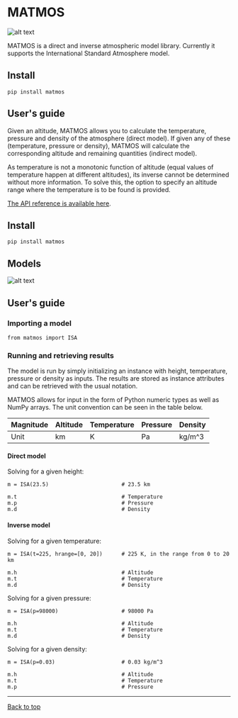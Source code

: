 # MATMOS

![alt text](tests/coverage/coverage.svg ".coverage available in tests/coverage/")

MATMOS is a direct and inverse atmospheric model library. Currently it supports 
the International Standard Atmosphere model.

## Install

`pip install matmos`

## User's guide

Given an altitude, MATMOS allows you to calculate the temperature, pressure and 
density of the atmosphere (direct model). If given any of these (temperature,
pressure or density), MATMOS will calculate the corresponding altitude and remaining 
quantities (indirect model).

As temperature is not a monotonic function of altitude (equal values of temperature happen 
at different altitudes), its inverse cannot be determined without more information. To solve 
this, the option to specify an altitude range where the temperature is to be found is 
provided.

[The API reference is available here](https://alopezrivera-docs.github.io/matmos/).

## Install

`pip install matmos`

## Models

![alt text](demo/graphs/ISA.svg)

## User's guide
 
### Importing a model

```
from matmos import ISA
```

### Running and retrieving results

The model is run by simply initializing an instance with 
height, temperature, pressure or density as inputs. 
The results are stored as instance attributes and can be retrieved with
the usual notation.

MATMOS allows for input in the form of Python numeric types as well as NumPy arrays. 
The unit convention can be seen in the table below.

| Magnitude | Altitude | Temperature | Pressure | Density | 
| ---       | ---      | ---         | ---      | ---     | 
| Unit      | km       | K           | Pa       | kg/m^3  |

#### Direct model

Solving for a given height:

```
m = ISA(23.5)                       # 23.5 km

m.t                                 # Temperature
m.p                                 # Pressure
m.d                                 # Density
```

#### Inverse model

Solving for a given temperature:

```
m = ISA(t=225, hrange=[0, 20])      # 225 K, in the range from 0 to 20 km

m.h                                 # Altitude
m.t                                 # Temperature
m.d                                 # Density
```

Solving for a given pressure:

```
m = ISA(p=98000)                    # 98000 Pa

m.h                                 # Altitude
m.t                                 # Temperature
m.d                                 # Density
```

Solving for a given density:

```
m = ISA(p=0.03)                     # 0.03 kg/m^3

m.h                                 # Altitude
m.t                                 # Temperature
m.p                                 # Pressure
```

---
[Back to top](#matmos)
